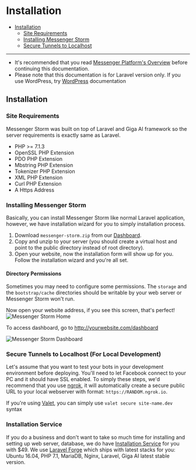 # Installation
- [Installation](#installation)
	- [Site Requirements](#site-requirements)
	- [Installing Messenger Storm](#installing-messenger-storm)
	- [Secure Tunnels to Localhost](#secure-tunnels-to-localhost)

***
> 
- It's recommended that you read [Messenger Platform's Overview](https://messenger.fb.com) before continuing this documentation.
- Please note that this documentation is for Laravel version only. If you use WordPress, try [WordPress](/docs/) documentation

<a name="installation"></a>
## Installation

<a name="site-requirements"></a>
### Site Requirements
Messenger Storm was built on top of Laravel and Giga AI framework so the server requirements is exactly same as Laravel.

- PHP >= 7.1.3
- OpenSSL PHP Extension
- PDO PHP Extension
- Mbstring PHP Extension
- Tokenizer PHP Extension
- XML PHP Extension
- Curl PHP Extension
- A Https Address

<a name="installing-messenger-storm"></a>
### Installing Messenger Storm
Basically, you can install Messenger Storm like normal Laravel application, however, we have installation wizard for you to simply installation process.

1. Download `messenger-storm.zip` from our [Dashboard](/dashboard).
1. Copy and unzip to your server (you should create a virtual host and point to the public directory instead of root directory).
1. Open your website, now the installation form will show up for you. Follow the installation wizard and you're all set.

#### Directory Permissions
Sometimes you may need to configure some permissions. The  `storage` and the `bootstrap/cache` directories should be writable by your web server or Messenger Storm won't run.

Now open your website address, if you see this screen, that's perfect!
![Messenger Storm Home](/images/messenger-storm-home.png)

To access dashboard, go to http://yourwebsite.com/dashboard

![Messenger Storm Dashboard](/images/messenger-storm-dashboard.png)

<a name="secure-tunnels-to-localhost"></a>
### Secure Tunnels to Localhost (For Local Development)

Let's assume that you want to test your bots in your development environment before deploying. You'll need to let Facebook connect to your PC and it should have SSL enabled. To simply these steps, we'd recommend that you use [ngrok](https://ngrok.com), it will automatically create a secure public URL to your local webserver with format: `https://RANDOM.ngrok.io`.

If you're using [Valet](https://laravel.com/docs/5.7/valet), you can simply use `valet secure site-name.dev` syntax


<a name="installation-service"></a>
### Installation Service
If you do a business and don't want to take so much time for installing and setting up web server, database, we do have [Installation Service](/services/installation) for you with $49. We use [Laravel Forge](https://forge.laravel.com) which ships with latest stacks for you: Ubuntu 16.04, PHP 7.1, MariaDB, Nginx, Laravel, Giga AI latest stable version.